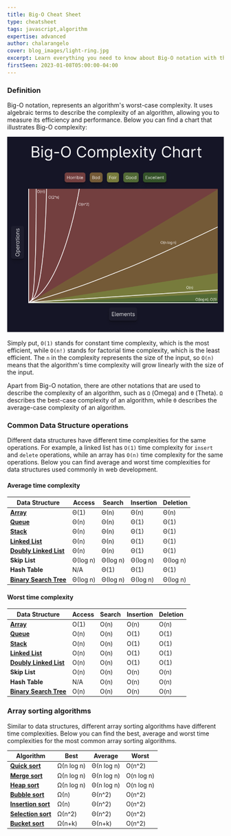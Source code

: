 ```yaml
---
title: Big-O Cheat Sheet
type: cheatsheet
tags: javascript,algorithm
expertise: advanced
author: chalarangelo
cover: blog_images/light-ring.jpg
excerpt: Learn everything you need to know about Big-O notation with this handy cheatsheet.
firstSeen: 2023-01-08T05:00:00-04:00
---
```


### Definition

Big-O notation, represents an algorithm's worst-case complexity. It uses algebraic terms to describe the complexity of an algorithm, allowing you to measure its efficiency and performance. Below you can find a chart that illustrates Big-O complexity:

![Big-O Complexity Chart](./blog_images/big-o-complexity.png)

Simply put, `O(1)` stands for constant time complexity, which is the most efficient, while `O(n!)` stands for factorial time complexity, which is the least efficient. The `n` in the complexity represents the size of the input, so `O(n)` means that the algorithm's time complexity will grow linearly with the size of the input.

Apart from Big-O notation, there are other notations that are used to describe the complexity of an algorithm, such as `Ω` (Omega) and `Θ` (Theta). `Ω` describes the best-case complexity of an algorithm, while `Θ` describes the average-case complexity of an algorithm.

### Common Data Structure operations

Different data structures have different time complexities for the same operations. For example, a linked list has `O(1)` time complexity for `insert` and `delete` operations, while an array has `O(n)` time complexity for the same operations. Below you can find average and worst time complexities for data structures used commonly in web development.

#### Average time complexity

| Data Structure | Access | Search | Insertion | Deletion |
| --- | --- | --- | --- | --- |
| [**Array**](/articles/s/js-native-data-structures) | Θ(1) | Θ(n) | Θ(n) | Θ(n) |
| [**Queue**](/articles/s/js-data-structures-queue) | Θ(n) | Θ(n) | Θ(1) | Θ(1) |
| [**Stack**](/articles/s/js-data-structures-stack) | Θ(n) | Θ(n) | Θ(1) | Θ(1) |
| [**Linked List**](/articles/s/js-data-structures-linked-list) | Θ(n) | Θ(n) | Θ(1) | Θ(1) |
| [**Doubly Linked List**](/articles/s/js-data-structures-doubly-linked-list) | Θ(n) | Θ(n) | Θ(1) | Θ(1) |
| **Skip List** | Θ(log n) | Θ(log n) | Θ(log n) | Θ(log n) |
| **Hash Table** | N/A | Θ(1) | Θ(1) | Θ(1) |
| [**Binary Search Tree**](/articles/s/js-data-structures-binary-search-tree) | Θ(log n) | Θ(log n) | Θ(log n) | Θ(log n) |

#### Worst time complexity

| Data Structure | Access | Search | Insertion | Deletion |
| --- | --- | --- | --- | --- |
| [**Array**](/articles/s/js-native-data-structures) | O(1) | O(n) | O(n) | O(n) |
| [**Queue**](/articles/s/js-data-structures-queue) | O(n) | O(n) | O(1) | O(1) |
| [**Stack**](/articles/s/js-data-structures-stack) | O(n) | O(n) | O(1) | O(1) |
| [**Linked List**](/articles/s/js-data-structures-linked-list) | O(n) | O(n) | O(1) | O(1) |
| [**Doubly Linked List**](/articles/s/js-data-structures-doubly-linked-list) | O(n) | O(n) | O(1) | O(1) |
| **Skip List** | O(n) | O(n) | O(n) | O(n) |
| **Hash Table** | N/A | O(n) | O(n) | O(n) |
| [**Binary Search Tree**](/articles/s/js-data-structures-binary-search-tree) | O(n) | O(n) | O(n) | O(n) |

### Array sorting algorithms

Similar to data structures, different array sorting algorithms have different time complexities. Below you can find the best, average and worst time complexities for the most common array sorting algorithms.

| Algorithm | Best | Average | Worst |
| --- | --- | --- | --- |
| [**Quick sort**](/js/s/quick-sort) | Ω(n log n) | Θ(n log n) | O(n^2) |
| [**Merge sort**](/js/s/merge-sort) | Ω(n log n) | Θ(n log n) | O(n log n) |
| [**Heap sort**](/js/s/heapsort) | Ω(n log n) | Θ(n log n) | O(n log n) |
| [**Bubble sort**](/js/s/bubble-sort) | Ω(n) | Θ(n^2) | O(n^2) |
| [**Insertion sort**](/js/s/insertion-sort) | Ω(n) | Θ(n^2) | O(n^2) |
| [**Selection sort**](/js/s/selection-sort) | Ω(n^2) | Θ(n^2) | O(n^2) |
| [**Bucket sort**](/js/s/bucket-sort) | Ω(n+k) | Θ(n+k) | O(n^2) |
